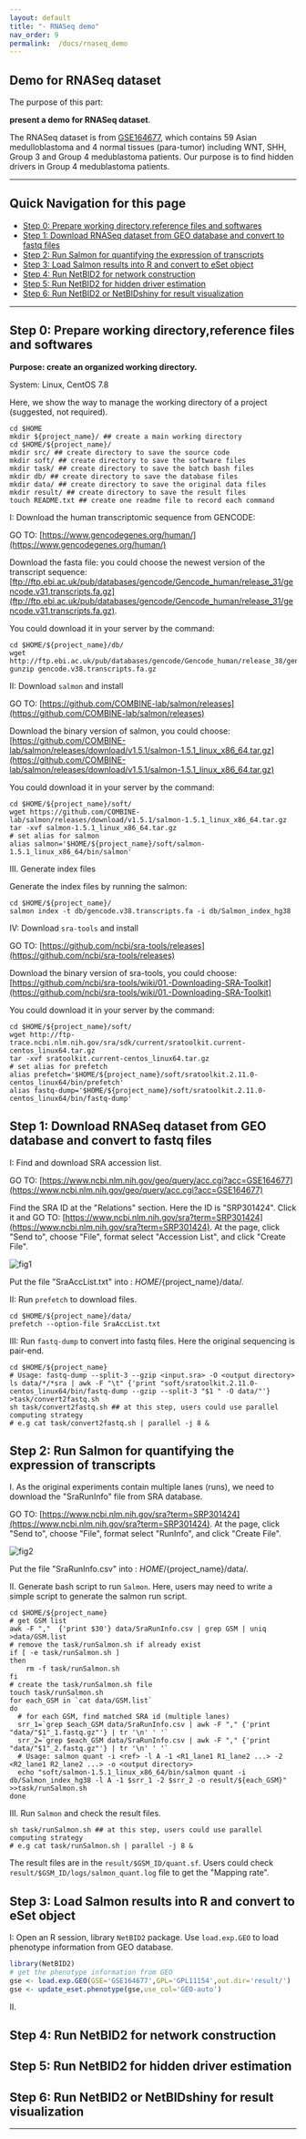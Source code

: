 ```yaml
---
layout: default
title: "- RNASeq demo"
nav_order: 9
permalink:  /docs/rnaseq_demo
---
```


## Demo for RNASeq dataset

The purpose of this part: 

**present a demo for RNASeq dataset**.

The RNASeq dataset is from [GSE164677](https://www.ncbi.nlm.nih.gov/geo/query/acc.cgi?acc=GSE164677), which contains 59 Asian medulloblastoma and 4 normal tissues (para-tumor) including WNT, SHH, Group 3 and Group 4 medublastoma patients. Our purpose is to find hidden drivers in Group 4 medublastoma patients.

----------
## Quick Navigation for this page

- [Step 0: Prepare working directory,reference files and softwares](#step-0-prepare-working-directoryreference-files-and-softwares)
- [Step 1: Download RNASeq dataset from GEO database and convert to fastq files](#step-1-download-rnaseq-dataset-from-geo-database-and-convert-to-fastq-files)
- [Step 2: Run Salmon for quantifying the expression of transcripts](#step-2-run-salmon-for-quantifying-the-expression-of-transcripts)
- [Step 3: Load Salmon results into R and convert to eSet object](#step-3-load-salmon-results-into-r-and-convert-to-eset-object)
- [Step 4: Run NetBID2 for network construction](#step-4-run-netbid2-for-network-construction)
- [Step 5: Run NetBID2 for hidden driver estimation](#step-5-run-netbid2-for-hidden-driver-estimation)
- [Step 6: Run NetBID2 or NetBIDshiny for result visualization](#step-6-run-netbid2-or-netbidshiny-for-result-visualization)

---------

## Step 0: Prepare working directory,reference files and softwares
**Purpose: create an organized working directory.**

System: Linux, CentOS 7.8

Here, we show the way to manage the working directory of a project (suggested, not required). 

```{bash}
cd $HOME
mkdir ${project_name}/ ## create a main working directory
cd $HOME/${project_name}/
mkdir src/ ## create directory to save the source code
mkdir soft/ ## create directory to save the software files
mkdir task/ ## create directory to save the batch bash files
mkdir db/ ## create directory to save the database files
mkdir data/ ## create directory to save the original data files
mkdir result/ ## create directory to save the result files
touch README.txt ## create one readme file to record each command
```
I: Download the human transcriptomic sequence from GENCODE:

GO TO: [https://www.gencodegenes.org/human/](https://www.gencodegenes.org/human/)

Download the fasta file: you could choose the newest version of the transcript sequence: [ftp://ftp.ebi.ac.uk/pub/databases/gencode/Gencode_human/release_31/gencode.v31.transcripts.fa.gz](ftp://ftp.ebi.ac.uk/pub/databases/gencode/Gencode_human/release_31/gencode.v31.transcripts.fa.gz).

You could download it in your server by the command:

```{bash}
cd $HOME/${project_name}/db/
wget http://ftp.ebi.ac.uk/pub/databases/gencode/Gencode_human/release_38/gencode.v38.transcripts.fa.gz
gunzip gencode.v38.transcripts.fa.gz
```

II: Download `salmon` and install

GO TO: [https://github.com/COMBINE-lab/salmon/releases](https://github.com/COMBINE-lab/salmon/releases)

Download the binary version of salmon, you could choose:
[https://github.com/COMBINE-lab/salmon/releases/download/v1.5.1/salmon-1.5.1_linux_x86_64.tar.gz](https://github.com/COMBINE-lab/salmon/releases/download/v1.5.1/salmon-1.5.1_linux_x86_64.tar.gz)

You could download it in your server by the command:

```{bash}
cd $HOME/${project_name}/soft/
wget https://github.com/COMBINE-lab/salmon/releases/download/v1.5.1/salmon-1.5.1_linux_x86_64.tar.gz
tar -xvf salmon-1.5.1_linux_x86_64.tar.gz
# set alias for salmon
alias salmon='$HOME/${project_name}/soft/salmon-1.5.1_linux_x86_64/bin/salmon'
```

III. Generate index files

Generate the index files by running the salmon:

```{bash}
cd $HOME/${project_name}/
salmon index -t db/gencode.v38.transcripts.fa -i db/Salmon_index_hg38
```

IV: Download `sra-tools` and install

GO TO: [https://github.com/ncbi/sra-tools/releases](https://github.com/ncbi/sra-tools/releases)

Download the binary version of sra-tools, you could choose: [https://github.com/ncbi/sra-tools/wiki/01.-Downloading-SRA-Toolkit](https://github.com/ncbi/sra-tools/wiki/01.-Downloading-SRA-Toolkit)


You could download it in your server by the command:

```{bash}
cd $HOME/${project_name}/soft/
wget http://ftp-trace.ncbi.nlm.nih.gov/sra/sdk/current/sratoolkit.current-centos_linux64.tar.gz
tar -xvf sratoolkit.current-centos_linux64.tar.gz
# set alias for prefetch
alias prefetch='$HOME/${project_name}/soft/sratoolkit.2.11.0-centos_linux64/bin/prefetch'
alias fastq-dump='$HOME/${project_name}/soft/sratoolkit.2.11.0-centos_linux64/bin/fastq-dump'
```

## Step 1: Download RNASeq dataset from GEO database and convert to fastq files

I: Find and download SRA accession list.

GO TO: [https://www.ncbi.nlm.nih.gov/geo/query/acc.cgi?acc=GSE164677](https://www.ncbi.nlm.nih.gov/geo/query/acc.cgi?acc=GSE164677)

Find the SRA ID at the "Relations" section. Here the ID is "SRP301424". Click it and GO TO: [https://www.ncbi.nlm.nih.gov/sra?term=SRP301424](https://www.ncbi.nlm.nih.gov/sra?term=SRP301424). At the page, click "Send to", choose "File", format select "Accession List", and click "Create File". 

![fig1](fig1.png)

Put the file "SraAccList.txt" into : $HOME/${project_name}/data/.

II: Run `prefetch` to download files. 

```{bash}
cd $HOME/${project_name}/data/
prefetch --option-file SraAccList.txt
```

III: Run `fastq-dump` to convert into fastq files. Here the original sequencing is pair-end.

```{bash}
cd $HOME/${project_name}
# Usage: fastq-dump --split-3 --gzip <input.sra> -O <output directory>
ls data/*/*sra | awk -F "\t" {'print "soft/sratoolkit.2.11.0-centos_linux64/bin/fastq-dump --gzip --split-3 "$1 " -O data/"'} >task/convert2fastq.sh
sh task/convert2fastq.sh ## at this step, users could use parallel computing strategy
# e.g cat task/convert2fastq.sh | parallel -j 8 &
```

## Step 2: Run Salmon for quantifying the expression of transcripts

I. As the original experiments contain multiple lanes (runs), we need to download the "SraRunInfo" file from SRA database. 

GO TO: [https://www.ncbi.nlm.nih.gov/sra?term=SRP301424](https://www.ncbi.nlm.nih.gov/sra?term=SRP301424). At the page, click "Send to", choose "File", format select "RunInfo", and click "Create File". 

![fig2](fig2.png)

Put the file "SraRunInfo.csv" into : $HOME/${project_name}/data/.

II. Generate bash script to run `Salmon`. Here, users may need to write a simple script to generate the salmon run script.

```{bash}
cd $HOME/${project_name}
# get GSM list
awk -F ","  {'print $30'} data/SraRunInfo.csv | grep GSM | uniq >data/GSM.list
# remove the task/runSalmon.sh if already exist
if [ -e task/runSalmon.sh ]
then
    rm -f task/runSalmon.sh
fi
# create the task/runSalmon.sh file
touch task/runSalmon.sh
for each_GSM in `cat data/GSM.list`
do
  # for each GSM, find matched SRA id (multiple lanes)
  srr_1=`grep $each_GSM data/SraRunInfo.csv | awk -F "," {'print "data/"$1"_1.fastq.gz"'} | tr '\n' ' '`
  srr_2=`grep $each_GSM data/SraRunInfo.csv | awk -F "," {'print "data/"$1"_2.fastq.gz"'} | tr '\n' ' '`
  # Usage: salmon quant -i <ref> -l A -1 <R1_lane1 R1_lane2 ...> -2 <R2_lane1 R2_lane2 ...> -o <output directory>
  echo "soft/salmon-1.5.1_linux_x86_64/bin/salmon quant -i db/Salmon_index_hg38 -l A -1 $srr_1 -2 $srr_2 -o result/${each_GSM}" >>task/runSalmon.sh
done
```

III. Run `Salmon` and check the result files. 

```{bash}
sh task/runSalmon.sh ## at this step, users could use parallel computing strategy
# e.g cat task/runSalmon.sh | parallel -j 8 &
```

The result files are in the `result/$GSM_ID/quant.sf`. Users could check `result/$GSM_ID/logs/salmon_quant.log` file to get the "Mapping rate". 

## Step 3: Load Salmon results into R and convert to eSet object

I: Open an R session, library `NetBID2` package. Use `load.exp.GEO` to load phenotype information from GEO database. 

```R
library(NetBID2)
# get the phenotype information from GEO
gse <- load.exp.GEO(GSE='GSE164677',GPL='GPL11154',out.dir='result/')
gse <- update_eset.phenotype(gse,use_col='GEO-auto')
```

II. 



## Step 4: Run NetBID2 for network construction


## Step 5: Run NetBID2 for hidden driver estimation


## Step 6: Run NetBID2 or NetBIDshiny for result visualization



-------


